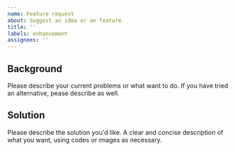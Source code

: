 ```yaml
---
name: Feature request
about: Suggest an idea or an feature
title: ''
labels: enhancement
assignees: ''
---
```


## Background
Please describe your current problems or what want to do.
If you have tried an alternative, pease describe as well.

## Solution
Please describe the solution you'd like.
A clear and concise description of what you want, using codes or images as necessary.
